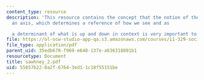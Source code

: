 ```yaml
---
content_type: resource
description: 'This resource contains the concept that the notion of the Horizon as
  an axis, which determines a reference of how we see and as

  a determinant of what is up and down in context is very important to establish.'
file: https://ol-ocw-studio-app-qa.s3.amazonaws.com/courses/11-329-social-theory-and-the-city-fall-2005/55657b220a2f67643ed11c18f55151be_sawhney_2.pdf
file_type: application/pdf
parent_uid: 35edb678-f969-e648-137e-a636318891b1
resourcetype: Document
title: sawhney_2.pdf
uid: 55657b22-0a2f-6764-3ed1-1c18f55151be
---
```

